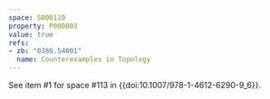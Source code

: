 ```yaml
---
space: S000110
property: P000003
value: true
refs:
- zb: "0386.54001"
  name: Counterexamples in Topology
---
```


See item #1 for space #113 in {{doi:10.1007/978-1-4612-6290-9_6}}.
